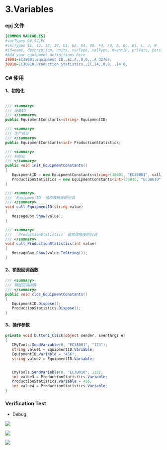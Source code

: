 
# 3.Variables

### epj 文件

```ini title=".epj"
[COMMON VARIABLES]
#varTypes DV,SV,EC
#valTypes I1, I2, I4, I8, U1, U2, U4, U8, F4, F8, A, Bo, Bi, L, J, W
#id=name, description, units, varType, valType, eventID, private, persistant, min, max, default, 
#Add your equipment definitions here
38001=EC38001,Equipment ID,,EC,A,,0,0,,,A 32767,
38010=EC38010,Production Statistics,,EC,I4,,0,0,,,I4 0,
```

### C# 使用

#### 1、初始化

```c# title="Demo.cs"

/// <summary>
/// 设备ID
/// </summary>
public EquipmentConstants<string> EquipmentID;

/// <summary>
/// 生产统计
/// </summary>
public EquipmentConstants<int> ProductionStatistics;

/// <summary>
/// 初始化
/// </summary>
public void init_EquipmentConstants()
{
   EquipmentID = new EquipmentConstants<string>(38001, "EC38001", call_EquipmentID);
   ProductionStatistics = new EquipmentConstants<int>(38010, "EC38010", call_ProductionStatistics);
}

/// <summary>
/// `EquipmentID` 值修改触发的回调
/// </summary>
void call_EquipmentID(string value)
{
   MessageBox.Show(value);
}

/// <summary>
///  `ProductionStatistics` 值修改触发的回调
/// </summary>
void call_ProductionStatistics(int value)
{
   MessageBox.Show(value.ToString());
}

```

#### 2、销毁回调函数

```c# title="Demo.cs"
/// <summary>
/// 销毁回调函数
/// </summary>
public void clos_EquipmentConstants()
{
   EquipmentID.Dispose();
   ProductionStatistics.Dispose();
}
```

#### 3、操作参数

```c# title="Demo.cs"
private void button1_Click(object sender, EventArgs e)
{
   CMyTools.SendVariable(0, "EC38001", "123");
   string value1 = EquipmentID.Variable;
   EquipmentID.Variable = "456";
   string value2 = EquipmentID.Variable;


   CMyTools.SendVariable(0, "EC38010", 123);
   int value3 = ProductionStatistics.Variable;
   ProductionStatistics.Variable = 456;
   int value4 = ProductionStatistics.Variable;
}
```

### Verification Test

- Debug

![](https://easyimage.ghuang.top/i/2024/06/18/191141-1.webp)

![](https://easyimage.ghuang.top/i/2024/06/18/191235-1.webp)

![](https://easyimage.ghuang.top/i/2024/06/18/191655-1.webp)